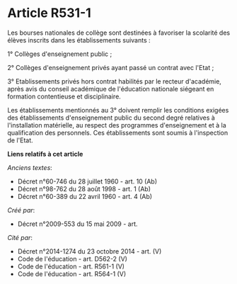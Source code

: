 # Article R531-1

Les bourses nationales de collège sont destinées à favoriser la scolarité des élèves inscrits dans les établissements
suivants :

1° Collèges d'enseignement public ;

2° Collèges d'enseignement privés ayant passé un contrat avec l'Etat ;

3° Etablissements privés hors contrat habilités par le recteur d'académie, après avis du conseil académique de l'éducation
nationale siégeant en formation contentieuse et disciplinaire.

Les établissements mentionnés au 3° doivent remplir les conditions exigées des établissements d'enseignement public du second
degré relatives à l'installation matérielle, au respect des programmes d'enseignement et à la qualification des personnels.
Ces établissements sont soumis à l'inspection de l'Etat.

**Liens relatifs à cet article**

_Anciens textes_:

  - Décret n°60-746 du 28 juillet 1960 - art. 10 (Ab)
  - Décret n°98-762 du 28 août 1998 - art. 1 (Ab)
  - Décret n°60-389 du 22 avril 1960 - art. 4 (Ab)

_Créé par_:

  - Décret n°2009-553 du 15 mai 2009 - art.

_Cité par_:

  - Décret n°2014-1274 du 23 octobre 2014 - art. (V)
  - Code de l'éducation - art. D562-2 (V)
  - Code de l'éducation - art. R561-1 (V)
  - Code de l'éducation - art. R564-1 (V)
